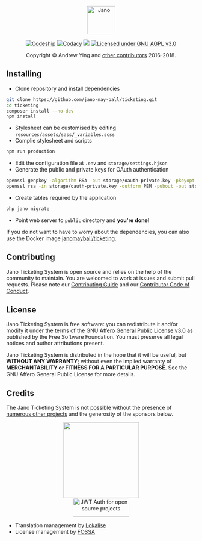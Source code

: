 <p align="center"><img src="https://raw.githubusercontent.com/jano-may-ball/ticketing/master/logo.png" height="75" alt="Jano"></p>

<p align="center">
<a href="https://app.codeship.com/projects/319077" target="_blank"><img src="https://img.shields.io/codeship/ee9f4010-e46c-0136-4bf8-2a01672139f5/master.svg" alt="Codeship"></a>
 <a href="https://www.codacy.com/app/jano/ticketing?utm_source=github.com&amp;utm_medium=referral&amp;utm_content=jano-may-ball/ticketing&amp;utm_campaign=Badge_Grade" target="_blank"><img src="https://img.shields.io/codacy/grade/25ff23782c494860967de4de1eded43a/master.svg" alt="Codacy"></a>
 <a href="https://app.fossa.io/projects/git%2Bgithub.com%2Fjano-may-ball%2Fticketing?ref=badge_shield" alt="FOSSA Status"><img src="https://app.fossa.io/api/projects/git%2Bgithub.com%2Fjano-may-ball%2Fticketing.svg?type=shield"/></a>
 <a href="https://github.com/jano-may-ball/ticketing/blob/master/README.md" target="_blank"><img src="https://img.shields.io/badge/license-GNU%20AGPL%20v3.0-blue.svg" alt="Licensed under GNU AGPL v3.0"></a>
</p>

<p align="center">
Copyright &copy; Andrew Ying and <a href="https://github.com/jano-may-ball/ticketing/graphs/contributors" target="_blank">other contributors</a> 2016-2018.
</p>

## Installing
*  Clone repository and install dependencies
```bash
git clone https://github.com/jano-may-ball/ticketing.git
cd ticketing
composer install --no-dev
npm install
```
*  Stylesheet can be customised by editing `resources/assets/sass/_variables.scss`
*  Complie stylesheet and scripts
```bash
npm run production
```
*  Edit the configuration file at `.env` and `storage/settings.hjson`
*  Generate the public and private keys for OAuth authentication
```bash
openssl genpkey -algorithm RSA -out storage/oauth-private.key -pkeyopt rsa_keygen_bits:2048
openssl rsa -in storage/oauth-private.key -outform PEM -pubout -out storage/oauth-public.key
```
*  Create tables required by the application
```bash
php jano migrate
```
*  Point web server to `public` directory and **you're done**!

If you do not want to have to worry about the dependencies, you can also use the Docker image [janomayball/ticketing](https://hub.docker.com/r/janomayball/ticketing).

## Contributing
Jano Ticketing System is open source and relies on the help of the community to maintain. You are welcomed to work at issues and submit pull requests. Please note our [Contributing Guide](CONTRIBUTING.md) and our [Contributor Code of Conduct](CODE_OF_CONDUCT.md).

## License
Jano Ticketing System is free software: you can redistribute it and/or modify it under the terms of the GNU [Affero General Public License v3.0](LICENSE.md) as published by the Free Software Foundation. You must preserve all legal notices and author attributions present.

Jano Ticketing System is distributed in the hope that it will be useful, but **WITHOUT ANY WARRANTY**; without even 
the implied warranty of **MERCHANTABILITY or FITNESS FOR A PARTICULAR PURPOSE**.  See the GNU Affero General Public License for more details.

## Credits
The Jano Ticketing System is not possible without the presence of [numerous other projects](CREDITS.md) and the generosity of the sponsors below.

<p align="center">
<a href="https://www.digitalocean.com/"><img src="https://opensource.nyc3.cdn.digitaloceanspaces.com/attribution/assets/SVG/DO_Logo_horizontal_blue.svg" width="201px"></a><br />
<a href="https://auth0.com/?utm_source=oss&utm_medium=gp&utm_campaign=oss" target="_blank"><img width="150" height="50" alt="JWT Auth for open source projects" src="https://cdn.auth0.com/oss/badges/a0-badge-light.png" /></a>
</p>

*  Translation management by [Lokalise](https://lokalise.co)
*  License management by [FOSSA](https://fossa.com)
